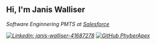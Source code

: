 <h2> Hi, I'm Janis Walliser</h2>
<p><em>Software Enginnering PMTS at <a href="https://www.salesforce.com">Salesforce</a>

[![Linkedin: janis-walliser-41687278](https://img.shields.io/badge/-Janis-blue?style=flat-square&logo=Linkedin&logoColor=white&link=https://www.linkedin.com/in/janis-walliser-41687278/)](https://www.linkedin.com/in/janis-walliser-41687278)
[![GitHub PhyberApex](https://img.shields.io/github/followers/phyberapex?label=follow&style=social)](https://github.com/PhyberApex)
